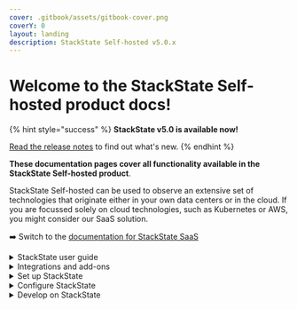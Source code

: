 ```yaml
---
cover: .gitbook/assets/gitbook-cover.png
coverY: 0
layout: landing
description: StackState Self-hosted v5.0.x
---
```


# Welcome to the StackState Self-hosted product docs!

{% hint style="success" %}
**StackState v5.0 is available now!**

[Read the release notes](/setup/upgrade-stackstate/sts-release-notes.md) to find out what's new.
{% endhint %}

**These documentation pages cover all functionality available in the StackState Self-hosted product**. 

StackState Self-hosted can be used to observe an extensive set of technologies that originate either in your own data centers or in the cloud. If you are focussed solely on cloud technologies, such as Kubernetes or AWS, you might consider our SaaS solution. 

➡️ Switch to the [documentation for StackState SaaS](https://docs.stackstate.com/v/stackstate-saas/)

<details>

<summary>StackState user guide</summary>

* [Getting started](getting_started.md)
* [Concepts](/use/concepts)
* [StackState UI](/use/stackstate-ui)
* [Checks and monitors](/use/checks-and-monitors)
* [Problem analysis](/use/problem-analysis)
* [Metrics and events](/use/metrics-and-events)
* [Glossary](/use/glossary.md)

</details>

<details>

<summary>Integrations and add-ons</summary>

Expanding box content

</details>

<details>

<summary>Set up StackState</summary>

* [Install StackState](/setup/install-stackstate)
* [Upgrade StackState](/setup/upgrade-stackstate)
* [StackState Agent](/setup/agent)
* [StackState CLI](/setup/cli)
* [Data management](/setup/data-management)

</details>

<details>

<summary>Configure StackState</summary>

Expanding box content

</details>

<details>

<summary>Develop on StackState</summary>

Expanding box content

</details>